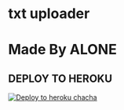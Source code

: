 # txt uploader

# Made By ALONE


## DEPLOY TO HEROKU


[![Deploy to heroku chacha](https://www.herokucdn.com/deploy/button.svg)](https://dashboard.heroku.com/new?template=https://github.com/Kktbots/Txt_Uploder/tree/main)
